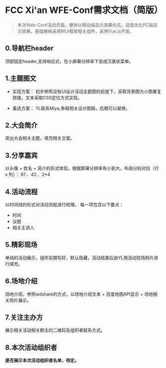 # FCC Xi'an WFE-Conf需求文档（简版）
> 本次Web-Conf活动页面，整体以移动端显示效果优先，适度优化PC端显示效果。基础栅格采用MUI框架相关组件，采用Vue.js开发。
## 0.导航栏header

顶部固定header,支持响应式，在小屏幕分辨率下变成汉堡状菜单。
## 1.主题图文

- 实现方案：
初步参照没有UI设计活动主题图的前提下，采取背景图为小图重复拼接，文本采取CSS定位方式实现。

- 备选方案：
YL联系Miya,争取相关设计图稿，后期可以替换。

## 2.大会简介

突出大会相关主题，填充相关文案。

## 3.分享嘉宾

以头像 + 姓名 + 简介的形式体现，根据屏幕分辨率有小到大，布局分别对应（行 x 列）： 8*1 、4*2 、2*4

## 4.活动流程

以时间线的形式对活动流程进行梳理。
每一项包含以下要点： 
- 时间
- 议题
- 相关主讲人

## 5.精彩现场

单纯的活动展示，组件前期写好，默认隐藏，活动结束后由YL用活动现场照片进行填充。

## 6.场地介绍

场地介绍，参照wdshare的方式，以场地介绍文本 + 百度地图API显示 + 场地相关照片展示。

## 7.关注主办方

展示相关活动相关群主的二维码及组织者联系方式。

## 8.本次活动组织者

**是否展示本次活动组织者名单，待定。**

